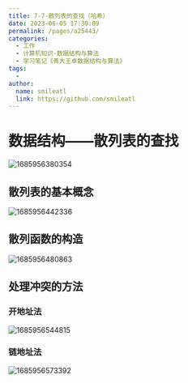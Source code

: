```yaml
---
title: 7-7-散列表的查找（哈希）
date: 2023-06-05 17:30:09
permalink: /pages/a25443/
categories: 
  - 工作
  - 计算机知识-数据结构与算法
  - 学习笔记《青大王卓数据结构与算法》
tags: 
  - 
author: 
  name: smileatl
  link: https://github.com/smileatl
---
```

数据结构——散列表的查找
============

![1685956380354](/assets/1685956380354.png)

## **散列表的基本概念**

![1685956442336](/assets/1685956442336.png)

## **散列函数的构造**

![1685956480863](/assets/1685956480863.png)

## **处理冲突的方法**

### 开地址法

![1685956544815](/assets/1685956544815.png)

###   链地址法

![1685956573392](/assets/1685956573392.png)